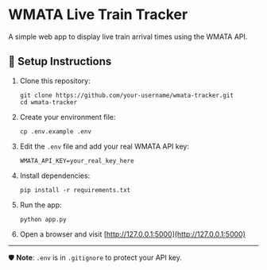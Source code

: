 # WMATA Live Train Tracker

A simple web app to display live train arrival times using the WMATA API.

## 🚀 Setup Instructions

1. Clone this repository:
   ```
   git clone https://github.com/your-username/wmata-tracker.git
   cd wmata-tracker
   ```

2. Create your environment file:
   ```
   cp .env.example .env
   ```

3. Edit the `.env` file and add your real WMATA API key:
   ```
   WMATA_API_KEY=your_real_key_here
   ```

4. Install dependencies:
   ```
   pip install -r requirements.txt
   ```

5. Run the app:
   ```
   python app.py
   ```

6. Open a browser and visit [http://127.0.0.1:5000](http://127.0.0.1:5000)

---

🛡️ **Note**: `.env` is in `.gitignore` to protect your API key.
